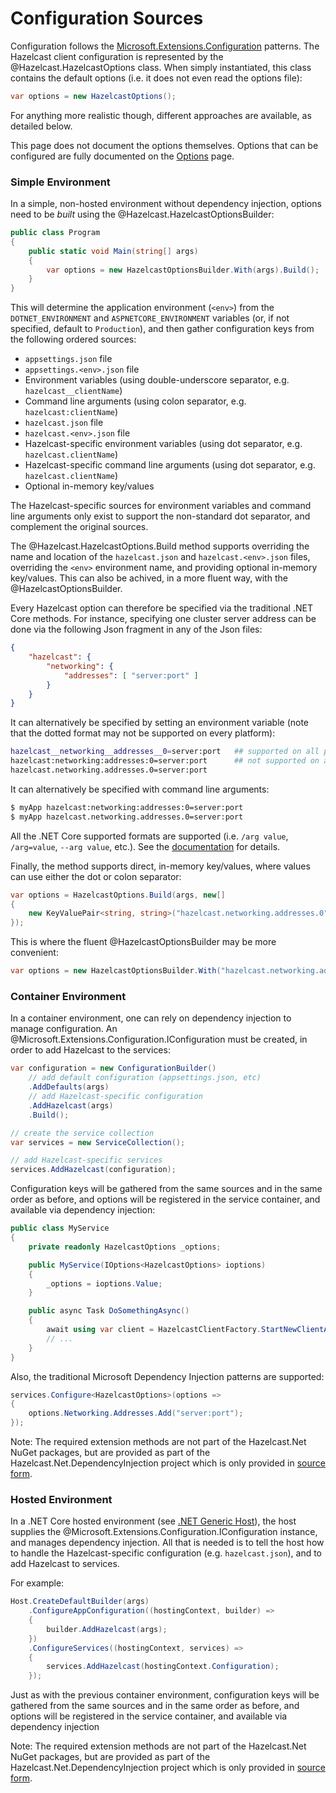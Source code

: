 # Configuration Sources

Configuration follows the [Microsoft.Extensions.Configuration](https://docs.microsoft.com/en-us/aspnet/core/fundamentals/configuration)
patterns. The Hazelcast client configuration is represented by the @Hazelcast.HazelcastOptions class. When simply instantiated, this
class contains the default options (i.e. it does not even read the options file):
```csharp
var options = new HazelcastOptions();
```

For anything more realistic though, different approaches are available, as detailed below.

This page does not document the options themselves. Options that can be configured are fully documented on the [Options](options.md) page.

### Simple Environment

In a simple, non-hosted environment without dependency injection, options need to be *built* using the
@Hazelcast.HazelcastOptionsBuilder:

```csharp
public class Program
{
    public static void Main(string[] args)
    {
        var options = new HazelcastOptionsBuilder.With(args).Build();
    }
}
```

This will determine the application environment (`<env>`) from the `DOTNET_ENVIRONMENT` and `ASPNETCORE_ENVIRONMENT` variables (or, if not specified, default to `Production`), and then gather configuration keys from the following ordered sources:

* `appsettings.json` file
* `appsettings.<env>.json` file
* Environment variables (using double-underscore separator, e.g. `hazelcast__clientName`)
* Command line arguments (using colon separator, e.g. `hazelcast:clientName`)
* `hazelcast.json` file
* `hazelcast.<env>.json` file
* Hazelcast-specific environment variables (using dot separator, e.g. `hazelcast.clientName`)
* Hazelcast-specific command line arguments (using dot separator, e.g. `hazelcast.clientName`)
* Optional in-memory key/values

The Hazelcast-specific sources for environment variables and command line arguments only exist to support the non-standard dot separator, and complement the original sources.

The @Hazelcast.HazelcastOptions.Build method supports overriding the name and location of the `hazelcast.json` and
`hazelcast.<env>.json` files, overriding the `<env>` environment name, and providing optional in-memory key/values. This can also be achived, in a more fluent way, with the @HazelcastOptionsBuilder.

Every Hazelcast option can therefore be specified via the traditional .NET Core methods. For instance, specifying one
cluster server address can be done via the following Json fragment in any of the Json files:

```json
{
    "hazelcast": {
        "networking": {
            "addresses": [ "server:port" ]
        }
    }
}
```

It can alternatively be specified by setting an environment variable (note that the dotted format may not be supported on every platform):

```sh
hazelcast__networking__addresses__0=server:port   ## supported on all platforms
hazelcast:networking:addresses:0=server:port      ## not supported on all platforms
hazelcast.networking.addresses.0=server:port
```

It can alternatively be specified with command line arguments:

```sh
$ myApp hazelcast:networking:addresses:0=server:port
$ myApp hazelcast.networking.addresses.0=server:port
```

All the .NET Core supported formats are supported (i.e. `/arg value`, `/arg=value`, `--arg value`, etc.). See
the [documentation](https://docs.microsoft.com/en-us/aspnet/core/fundamentals/configuration/#command-line) for details.

Finally, the method supports direct, in-memory key/values, where values can use either the dot or colon separator:

```csharp
var options = HazelcastOptions.Build(args, new[]
{
    new KeyValuePair<string, string>("hazelcast.networking.addresses.0", "server:port"),
});
```

This is where the fluent @HazelcastOptionsBuilder may be more convenient:

```csharp
var options = new HazelcastOptionsBuilder.With("hazelcast.networking.addresses.0", "server:port").Build();
```

### Container Environment

In a container environment, one can rely on dependency injection to manage configuration. An @Microsoft.Extensions.Configuration.IConfiguration must be created, in order to add Hazelcast to the services:

```csharp
var configuration = new ConfigurationBuilder()
    // add default configuration (appsettings.json, etc)
    .AddDefaults(args)
    // add Hazelcast-specific configuration
    .AddHazelcast(args)
    .Build();

// create the service collection
var services = new ServiceCollection();

// add Hazelcast-specific services
services.AddHazelcast(configuration); 
```

Configuration keys will be gathered from the same sources and in the same order as before, and options will be registered in the service container, and available via dependency injection:

```csharp
public class MyService
{
    private readonly HazelcastOptions _options;

    public MyService(IOptions<HazelcastOptions> ioptions)
    {
        _options = ioptions.Value;
    }

    public async Task DoSomethingAsync()
    {
        await using var client = HazelcastClientFactory.StartNewClientAsync(options);
        // ...
    }
}
```

Also, the traditional Microsoft Dependency Injection patterns are supported:

```csharp
services.Configure<HazelcastOptions>(options => 
{
    options.Networking.Addresses.Add("server:port");
});
```

Note: The required extension methods are not part of the Hazelcast.Net NuGet packages, but are provided as part of the Hazelcast.Net.DependencyInjection project which is only provided in [source form](https://github.com/hazelcast/hazelcast-csharp-client/tree/master/src/Hazelcast.Net.DependencyInjection).

### Hosted Environment

In a .NET Core hosted environment (see [.NET Generic Host](https://docs.microsoft.com/en-us/aspnet/core/fundamentals/host/generic-host)), the host supplies the @Microsoft.Extensions.Configuration.IConfiguration instance, and manages dependency injection. All that is needed is to tell the host how to handle the Hazelcast-specific configuration (e.g. `hazelcast.json`), and to add Hazelcast to services.

For example:

```csharp
Host.CreateDefaultBuilder(args)
    .ConfigureAppConfiguration((hostingContext, builder) =>
    {
        builder.AddHazelcast(args);
    })
    .ConfigureServices((hostingContext, services) =>
    {
        services.AddHazelcast(hostingContext.Configuration);
    });
```

Just as with the previous container environment, configuration keys will be gathered from the same sources and in the same order as before, and options will be registered in the service container, and available via dependency injection

Note: The required extension methods are not part of the Hazelcast.Net NuGet packages, but are provided as part of the Hazelcast.Net.DependencyInjection project which is only provided in [source form](https://github.com/hazelcast/hazelcast-csharp-client/tree/master/src/Hazelcast.Net.DependencyInjection).
